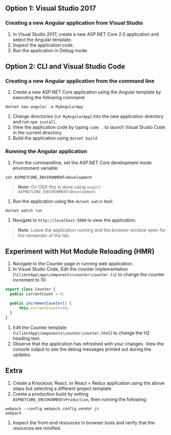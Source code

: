 ## Option 1: Visual Studio 2017
### Creating a new Angular application from Visual Studio
1. In Visual Studio 2017, create a new ASP.NET Core 2.0 application and select the Angular template.
1. Inspect the application code.
1. Run the application in Debug mode.

## Option 2: CLI and Visual Studio Code
### Creating a new Angular application from the command line
1. Create a new ASP.NET Core application using the Angular template by executing the following command:

  ```
  dotnet new angular -o MyAngularApp
  ```
1. Change directories (`cd MyAngularApp`) into the new application directory and run `npm install`.
1. View the application code by typing `code .` to launch Visual Studio Code in the current directory.
1. Build the application using `dotnet build`

### Running the Angular application
1. From the commandline, set the ASP.NET Core development mode environment variable:

  ```
  set ASPNETCORE_ENVIRONMENT=Development
  ```
> **Note**: On OSX this is done using `export ASPNETCORE_ENVIRONMENT=Development`
  
1. Run the application using the `dotnet watch` tool:

  ```
  dotnet watch run
  ```
1. Navigate to `http://localhost:5000` to view the application.

> **Note**: Leave the application running and the browser window open for the remainder of the lab.

## Experiment with Hot Module Reloading (HMR)
1. Navigate to the Counter page in running web application.
1. In Visual Studio Code, Edit the counter implementation (`\ClientApp\app\components\counter\counter.ts`) to change the counter increment to 10:

  ``` typescript
  export class Counter {
    public currentCount = 0;

    public incrementCounter() {
        this.currentCount+=10;
    }
  }
  ```
1. Edit the Counter template (`\ClientApp\components\counter\counter.html`) to change the H2 heading text.
1. Observe that the application has refreshed with your changes. View the console output to see the debug messages printed out during the updates.

## Extra
1. Create a Knockout, React, or React + Redux application using the above steps but selecting a different project template.
1. Create a production build by setting `ASPNETCORE_ENVIRONMENT=Production`, then running the following:

  ```
  webpack --config webpack.config.vendor.js
  webpack
  ```
1. Inspect the front-end resources in browser tools and verify that the resources are minified.
